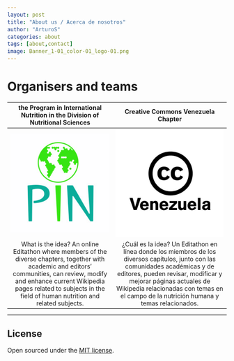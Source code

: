 ```yaml
---
layout: post
title: "About us / Acerca de nosotros"
author: "ArturoS"
categories: about
tags: [about,contact]
image: Banner_1-01_color-01_logo-01.png
---
```


# Organisers and teams

| **the Program in International Nutrition in the Division of Nutritional Sciences** | **Creative Commons Venezuela Chapter** |
|    :---:      |           :---:           |
| <img src="assets/img/pin-logo.jpeg" style="width:250px;"> | <img src="assets/img/cc-ve-logo.jpeg" style="width:250px;"> |
| What is the idea? An online Editathon where members of the diverse chapters, together with academic and editors’ communities, can review, modify and enhance current Wikipedia pages related to subjects in the field of human nutrition and related subjects. | ¿Cuál es la idea? Un Editathon en línea donde los miembros de los diversos capítulos, junto con las comunidades académicas y de editores, pueden revisar, modificar y mejorar páginas actuales de Wikipedia relacionadas con temas en el campo de la nutrición humana y temas relacionados. |

---

## License

Open sourced under the [MIT license](https://github.com/edithaton/page/LICENSE.md).
